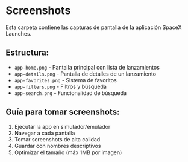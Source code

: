 # Screenshots

Esta carpeta contiene las capturas de pantalla de la aplicación SpaceX Launches.

## Estructura:
- `app-home.png` - Pantalla principal con lista de lanzamientos
- `app-details.png` - Pantalla de detalles de un lanzamiento
- `app-favorites.png` - Sistema de favoritos
- `app-filters.png` - Filtros y búsqueda
- `app-search.png` - Funcionalidad de búsqueda

## Guía para tomar screenshots:
1. Ejecutar la app en simulador/emulador
2. Navegar a cada pantalla
3. Tomar screenshots de alta calidad
4. Guardar con nombres descriptivos
5. Optimizar el tamaño (máx 1MB por imagen)
